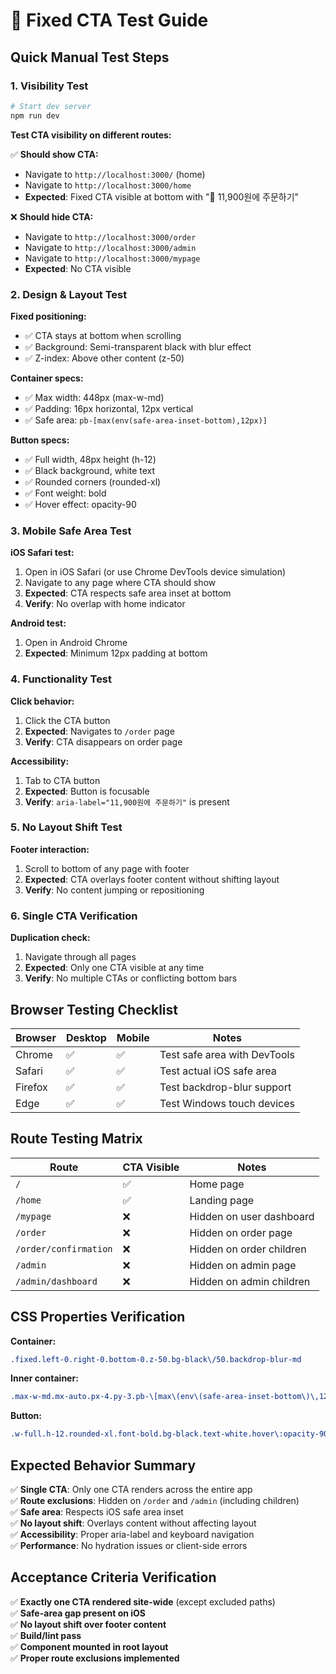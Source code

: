 # 🧪 Fixed CTA Test Guide

## Quick Manual Test Steps

### 1. **Visibility Test**
```bash
# Start dev server
npm run dev
```

**Test CTA visibility on different routes:**

✅ **Should show CTA:**
- Navigate to `http://localhost:3000/` (home)
- Navigate to `http://localhost:3000/home`
- **Expected**: Fixed CTA visible at bottom with "🛒 11,900원에 주문하기"

❌ **Should hide CTA:**
- Navigate to `http://localhost:3000/order`
- Navigate to `http://localhost:3000/admin`
- Navigate to `http://localhost:3000/mypage`
- **Expected**: No CTA visible

### 2. **Design & Layout Test**

**Fixed positioning:**
- ✅ CTA stays at bottom when scrolling
- ✅ Background: Semi-transparent black with blur effect
- ✅ Z-index: Above other content (z-50)

**Container specs:**
- ✅ Max width: 448px (max-w-md)
- ✅ Padding: 16px horizontal, 12px vertical
- ✅ Safe area: `pb-[max(env(safe-area-inset-bottom),12px)]`

**Button specs:**
- ✅ Full width, 48px height (h-12)
- ✅ Black background, white text
- ✅ Rounded corners (rounded-xl)
- ✅ Font weight: bold
- ✅ Hover effect: opacity-90

### 3. **Mobile Safe Area Test**

**iOS Safari test:**
1. Open in iOS Safari (or use Chrome DevTools device simulation)
2. Navigate to any page where CTA should show
3. **Expected**: CTA respects safe area inset at bottom
4. **Verify**: No overlap with home indicator

**Android test:**
1. Open in Android Chrome
2. **Expected**: Minimum 12px padding at bottom

### 4. **Functionality Test**

**Click behavior:**
1. Click the CTA button
2. **Expected**: Navigates to `/order` page
3. **Verify**: CTA disappears on order page

**Accessibility:**
1. Tab to CTA button
2. **Expected**: Button is focusable
3. **Verify**: `aria-label="11,900원에 주문하기"` is present

### 5. **No Layout Shift Test**

**Footer interaction:**
1. Scroll to bottom of any page with footer
2. **Expected**: CTA overlays footer content without shifting layout
3. **Verify**: No content jumping or repositioning

### 6. **Single CTA Verification**

**Duplication check:**
1. Navigate through all pages
2. **Expected**: Only one CTA visible at any time
3. **Verify**: No multiple CTAs or conflicting bottom bars

## Browser Testing Checklist

| Browser | Desktop | Mobile | Notes |
|---------|---------|---------|-------|
| Chrome | ✅ | ✅ | Test safe area with DevTools |
| Safari | ✅ | ✅ | Test actual iOS safe area |
| Firefox | ✅ | ✅ | Test backdrop-blur support |
| Edge | ✅ | ✅ | Test Windows touch devices |

## Route Testing Matrix

| Route | CTA Visible | Notes |
|-------|-------------|-------|
| `/` | ✅ | Home page |
| `/home` | ✅ | Landing page |
| `/mypage` | ❌ | Hidden on user dashboard |
| `/order` | ❌ | Hidden on order page |
| `/order/confirmation` | ❌ | Hidden on order children |
| `/admin` | ❌ | Hidden on admin page |
| `/admin/dashboard` | ❌ | Hidden on admin children |

## CSS Properties Verification

**Container:**
```css
.fixed.left-0.right-0.bottom-0.z-50.bg-black\/50.backdrop-blur-md
```

**Inner container:**
```css
.max-w-md.mx-auto.px-4.py-3.pb-\[max\(env\(safe-area-inset-bottom\)\,12px\)\]
```

**Button:**
```css
.w-full.h-12.rounded-xl.font-bold.bg-black.text-white.hover\:opacity-90
```

## Expected Behavior Summary

✅ **Single CTA**: Only one CTA renders across the entire app  
✅ **Route exclusions**: Hidden on `/order` and `/admin` (including children)  
✅ **Safe area**: Respects iOS safe area inset  
✅ **No layout shift**: Overlays content without affecting layout  
✅ **Accessibility**: Proper aria-label and keyboard navigation  
✅ **Performance**: No hydration issues or client-side errors  

## Acceptance Criteria Verification

✅ **Exactly one CTA rendered site-wide** (except excluded paths)  
✅ **Safe-area gap present on iOS**  
✅ **No layout shift over footer content**  
✅ **Build/lint pass**  
✅ **Component mounted in root layout**  
✅ **Proper route exclusions implemented**
